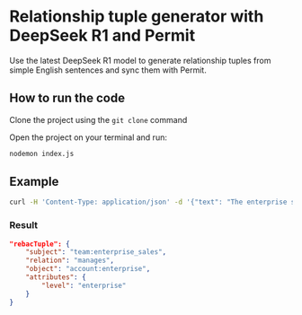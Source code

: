 # Relationship tuple generator with DeepSeek R1 and Permit

Use the latest DeepSeek R1 model to generate relationship tuples from simple English sentences and sync them with Permit.

## How to run the code

Clone the project using the `git clone` command

Open the project on your terminal and run:

```sh
nodemon index.js
```

## Example

```sh
curl -H 'Content-Type: application/json' -d '{"text": "The enterprise sales team manages all enterprise-level accounts."}' -X POST http://localhost:3000/generate-rebac
```

### Result

```json
"rebacTuple": {
    "subject": "team:enterprise_sales",
    "relation": "manages",
    "object": "account:enterprise",
    "attributes": {
        "level": "enterprise"
    }
}
```
